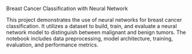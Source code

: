 Breast Cancer Classification with Neural Network

This project demonstrates the use of neural networks for breast cancer classification. It utilizes a dataset to build, train, and evaluate a neural network model to distinguish between malignant and benign tumors. The notebook includes data preprocessing, model architecture, training, evaluation, and performance metrics.
